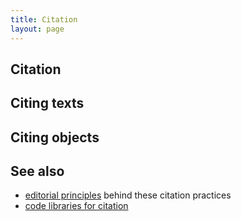 ```yaml
---
title: Citation
layout: page
---
```




## Citation


## Citing texts


## Citing objects


## See also


-  [editorial principles](https://homermultitext.github.io/hmt-editing-principles/citation) behind these citation practices
-  [code libraries for citation](https://homermultitext.github.io/hmt-textmodel/citation)
